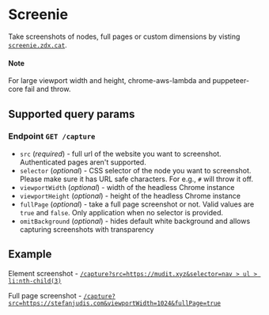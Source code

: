 # Screenie

Take screenshots of nodes, full pages or custom dimensions by visting
[`screenie.zdx.cat`](https://screenie.zdx.cat).

#### Note

For large viewport width and height, chrome-aws-lambda and puppeteer-core fail and throw.

## Supported query params

### Endpoint `GET /capture`

- `src` (_required_) - full url of the website you want to screenshot. Authenticated pages aren't
  supported.
- `selector` (_optional_) - CSS selector of the node you want to screenshot. Please make sure it has
  URL safe characters. For e.g., `#` will throw it off.
- `viewportWidth` (_optional_) - width of the headless Chrome instance
- `viewportHeight` (_optional_) - height of the headless Chrome instance
- `fullPage` (_optional_) - take a full page screenshot or not. Valid values are `true` and `false`.
  Only application when no selector is provided.
- `omitBackground` (_optional_) - hides default white background and allows capturing screenshots
  with transparency

## Example

Element screenshot -
[`/capture?src=https://mudit.xyz&selector=nav > ul > li:nth-child(3)`](<https://screenie.zdx.cat/capture?src=https://mudit.xyz&selector=nav%20%3E%20ul%20%3E%20li:nth-child(3)>)

Full page screenshot -
[`/capture?src=https://stefanjudis.com&viewportWidth=1024&fullPage=true`](https://screenie.zdx.cat/capture?src=https://stefanjudis.com&viewportWidth=1024&fullPage=true)
